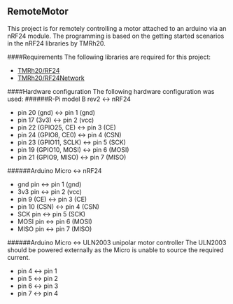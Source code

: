 ## RemoteMotor
This project is for remotely controlling a motor attached to an arduino via an nRF24 module. The programming is based on the getting started scenarios in the nRF24 libraries by TMRh20.

####Requirements
The following libraries are required for this project:
- [TMRh20/RF24](https://github.com/TMRh20/RF24)
- [TMRh20/RF24Network](https://github.com/TMRh20/RF24Network)

####Hardware configuration
The following hardware configuration was used:
######R-Pi model B rev2 <-> nRF24
* pin 20 (gnd) <-> pin 1 (gnd)
* pin 17 (3v3) <-> pin 2 (vcc)
* pin 22 (GPIO25, CE) <-> pin 3 (CE)
* pin 24 (GPIO8, CE0) <-> pin 4 (CSN)
* pin 23 (GPIO11, SCLK) <-> pin 5 (SCK)
* pin 19 (GPIO10, MOSI) <-> pin 6 (MOSI)
* pin 21 (GPIO9, MISO) <-> pin 7 (MISO)

######Arduino Micro <-> nRF24
* gnd pin <-> pin 1 (gnd)
* 3v3 pin <-> pin 2 (vcc)
* pin 9 (CE) <-> pin 3 (CE)
* pin 10 (CSN) <-> pin 4 (CSN)
* SCK pin <-> pin 5 (SCK)
* MOSI pin <-> pin 6 (MOSI)
* MISO pin <-> pin 7 (MISO)

######Arduino Micro <-> ULN2003 unipolar motor controller
The ULN2003 should be powered externally as the Micro is unable to source the required current.
* pin 4 <-> pin 1
* pin 5 <-> pin 2
* pin 6 <-> pin 3
* pin 7 <-> pin 4

